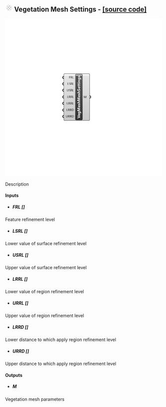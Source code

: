 ## ![](../../images/icons/Vegetation_Mesh_Settings.png) Vegetation Mesh Settings - [[source code]](https://github.com/Eddy3D-Dev/Eddy3D/tree/dev/Vegetation%20Mesh%20Settings.cs)

![](../../images/components/Vegetation_Mesh_Settings.png)

Description

#### Inputs
* ##### FRL []
Feature refinement level
* ##### LSRL []
Lower value of surface refinement level
* ##### USRL []
Upper value of surface refinement level
* ##### LRRL []
Lower value of region refinement level
* ##### URRL []
Upper value of region refinement level
* ##### LRRD []
Lower distance to which apply region refinement level
* ##### URRD []
Upper distance to which apply region refinement level

#### Outputs
* ##### M
Vegetation mesh parameters